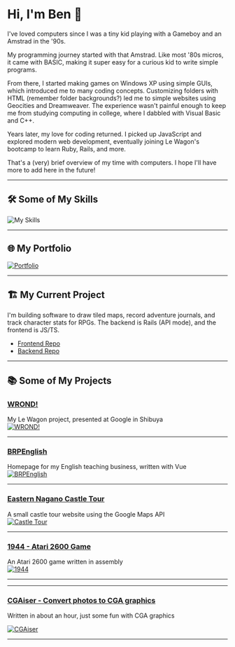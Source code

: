 # Hi, I'm Ben 👋

I've loved computers since I was a tiny kid playing with a Gameboy and an Amstrad in the '90s.

My programming journey started with that Amstrad. Like most '80s micros, it came with BASIC, making it super easy for a curious kid to write simple programs.

From there, I started making games on Windows XP using simple GUIs, which introduced me to many coding concepts. Customizing folders with HTML (remember folder backgrounds?) led me to simple websites using Geocities and Dreamweaver. The experience wasn't painful enough to keep me from studying computing in college, where I dabbled with Visual Basic and C++.

Years later, my love for coding returned. I picked up JavaScript and explored modern web development, eventually joining Le Wagon's bootcamp to learn Ruby, Rails, and more.

That's a (very) brief overview of my time with computers. I hope I'll have more to add here in the future!

---

## 🛠️ Some of My Skills

![My Skills](https://skillicons.dev/icons?i=js,html,css,aws,c,docker,postgres,rails,ruby,react,ts)

---

## 🌐 My Portfolio

[![Portfolio](https://github.com/user-attachments/assets/c3a73513-e19a-482f-a2a0-df0ed44323b6)](http://br-pearson.com)

---

## 🏗️ My Current Project

I'm building software to draw tiled maps, record adventure journals, and track character stats for RPGs. The backend is Rails (API mode), and the frontend is JS/TS.

- [Frontend Repo](https://github.com/MrBen89/map_maker)
- [Backend Repo](https://github.com/MrBen89/map_maker_api)

---

## 📚 Some of My Projects

### [WROND!](https://github.com/MrBen89/WROND)
My Le Wagon project, presented at Google in Shibuya  
[![WROND!](https://github.com/user-attachments/assets/1c16f99e-629e-417b-95a7-e63dd11869ce)](https://github.com/MrBen89/WROND)

---

### [BRPEnglish](https://github.com/MrBen89/BRPEnglish)
Homepage for my English teaching business, written with Vue  
[![BRPEnglish](https://user-images.githubusercontent.com/79908678/176362776-e6773a1d-82fa-4454-851c-f9452212aa11.jpg)](https://github.com/MrBen89/BRPEnglish)

---

### [Eastern Nagano Castle Tour](https://github.com/MrBen89/Eastern-Nagano-Castle-Tour)
A small castle tour website using the Google Maps API  
[![Castle Tour](https://user-images.githubusercontent.com/79908678/176362852-a9f1e7e4-93ba-437c-aef2-ade4b3d743d1.jpg)](https://github.com/MrBen89/Eastern-Nagano-Castle-Tour)

---

### [1944 - Atari 2600 Game](https://github.com/MrBen89/bomber)
An Atari 2600 game written in assembly  
[![1944](https://github.com/user-attachments/assets/c91f2bfb-17eb-4167-bf8c-cc373c25c959)](https://github.com/MrBen89/bomber)

---

---

### [CGAiser - Convert photos to CGA graphics](https://github.com/MrBen89/cgaiser)
Written in about an hour, just some fun with CGA graphics

[![CGAiser](https://github.com/user-attachments/assets/2c3afdc5-0899-47e9-945c-5bbbb0f9d5fd)](https://github.com/MrBen89/cgaiser)

---

<!---
MrBen89/MrBen89 is a ✨ special ✨ repository because its `README.md` (this file) appears on your GitHub profile.
You can click the Preview link to take a look at your changes.
--->
